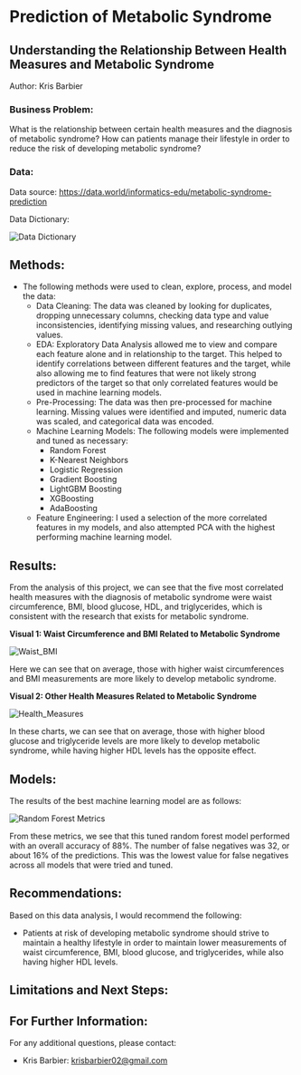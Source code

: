 # Prediction of Metabolic Syndrome

## Understanding the Relationship Between Health Measures and Metabolic Syndrome

Author: Kris Barbier

### Business Problem:

What is the relationship between certain health measures and the diagnosis of metabolic syndrome?
How can patients manage their lifestyle in order to reduce the risk of developing metabolic syndrome?

### Data:

Data source: https://data.world/informatics-edu/metabolic-syndrome-prediction

Data Dictionary:

![Data Dictionary](https://github.com/krisbarbier/Prediction-of-Metabolic-Syndrome/assets/134635095/412cc5dc-a38a-41e7-83fa-fceead148905)

## Methods:

- The following methods were used to clean, explore, process, and model the data:
  - Data Cleaning: The data was cleaned by looking for duplicates, dropping unnecessary columns, checking data type and value inconsistencies, identifying missing values, and researching outlying values.
  - EDA: Exploratory Data Analysis allowed me to view and compare each feature alone and in relationship to the target. This helped to identify correlations between different features and the target, while also allowing me to find features that were not likely strong predictors of the target so that only correlated features would be used in machine learning models.
  - Pre-Processing: The data was then pre-processed for machine learning. Missing values were identified and imputed, numeric data was scaled, and categorical data was encoded.
  - Machine Learning Models: The following models were implemented and tuned as necessary:
      - Random Forest
      - K-Nearest Neighbors
      - Logistic Regression
      - Gradient Boosting
      - LightGBM Boosting
      - XGBoosting
      - AdaBoosting
  - Feature Engineering: I used a selection of the more correlated features in my models, and also attempted PCA with the highest performing machine learning model.


## Results:

From the analysis of this project, we can see that the five most correlated health measures with the diagnosis of metabolic syndrome were waist circumference, BMI, blood glucose, HDL, and triglycerides, which is consistent with the research that exists for metabolic syndrome. 

**Visual 1: Waist Circumference and BMI Related to Metabolic Syndrome**

![Waist_BMI](https://github.com/krisbarbier/Prediction-of-Metabolic-Syndrome/assets/134635095/0b8ca348-da34-421a-99be-161708301690)

Here we can see that on average, those with higher waist circumferences and BMI measurements are more likely to develop metabolic syndrome.

**Visual 2: Other Health Measures Related to Metabolic Syndrome**

![Health_Measures](https://github.com/krisbarbier/Prediction-of-Metabolic-Syndrome/assets/134635095/52b92642-31ef-408b-9b89-9807757028e6)

In these charts, we can see that on average, those with higher blood glucose and triglyceride levels are more likely to develop metabolic syndrome, while having higher HDL levels has the opposite effect.

## Models:

The results of the best machine learning model are as follows:

![Random Forest Metrics](https://github.com/krisbarbier/Prediction-of-Metabolic-Syndrome/assets/134635095/630d96c4-a0cf-4bc3-96d4-c5a55ba06a09)

From these metrics, we see that this tuned random forest model performed with an overall accuracy of 88%. The number of false negatives was 32, or about 16% of the predictions. This was the lowest value for false negatives across all models that were tried and tuned.

## Recommendations:

Based on this data analysis, I would recommend the following:

  - Patients at risk of developing metabolic syndrome should strive to maintain a healthy lifestyle in order to maintain lower measurements of waist circumference, BMI, blood glucose, and triglycerides, while also having higher HDL levels.

## Limitations and Next Steps:


## For Further Information:

For any additional questions, please contact:

- Kris Barbier: krisbarbier02@gmail.com
